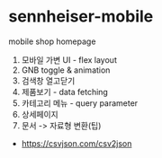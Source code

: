 # sennheiser-mobile
mobile shop homepage



1. 모바일 가변 UI - flex layout
2. GNB toggle & animation
3. 검색창 열고닫기
4. 제품보기 - data fetching
5. 카테고리 메뉴 - query parameter
6. 상세페이지
7. 문서 -> 자료형 변환(팁)
  - https://csvjson.com/csv2json
